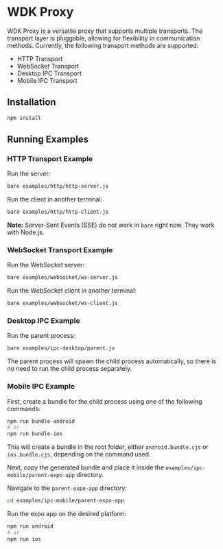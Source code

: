 # WDK Proxy

WDK Proxy is a versatile proxy that supports multiple transports. The transport layer is pluggable, allowing for flexibility in communication methods. Currently, the following transport methods are supported:

- HTTP Transport
- WebSocket Transport
- Desktop IPC Transport
- Mobile IPC Transport

## Installation

```sh
npm install
```

## Running Examples

### HTTP Transport Example

Run the server:
```sh
bare examples/http/http-server.js
```

Run the client in another terminal:
```sh
bare examples/http/http-client.js
```

**Note:** Server-Sent Events (SSE) do not work in `bare` right now. They work with Node.js.

### WebSocket Transport Example

Run the WebSocket server:
```sh
bare examples/websocket/ws-server.js
```

Run the WebSocket client in another terminal:
```sh
bare examples/websocket/ws-client.js
```

### Desktop IPC Example

Run the parent process:
```sh
bare examples/ipc-desktop/parent.js
```

The parent process will spawn the child process automatically, so there is no need to run the child process separately.

### Mobile IPC Example

First, create a bundle for the child process using one of the following commands:
```sh
npm run bundle-android
# or
npm run bundle-ios
```

This will create a bundle in the root folder, either `android.bundle.cjs` or `ios.bundle.cjs`, depending on the command used.

Next, copy the generated bundle and place it inside the `examples/ipc-mobile/parent-expo-app` directory.

Navigate to the `parent-expo-app` directory:
```sh
cd examples/ipc-mobile/parent-expo-app
```

Run the expo app on the desired platform:
```sh
npm run android
# or
npm run ios
```

